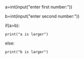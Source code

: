 a=int(input("enter first number:"))

b=int(input("enter second number:"))

if(a>b):

    print("a is larger")

else:

    print("b is larger")
